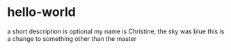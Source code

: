 # hello-world
a short description is optional
my name is Christine, the sky was blue 
this is a change to something other than the master

